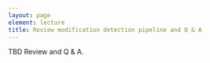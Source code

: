 ```yaml
---
layout: page
element: lecture
title: Review modification detection pipeline and Q & A
---
```


TBD Review and Q & A.